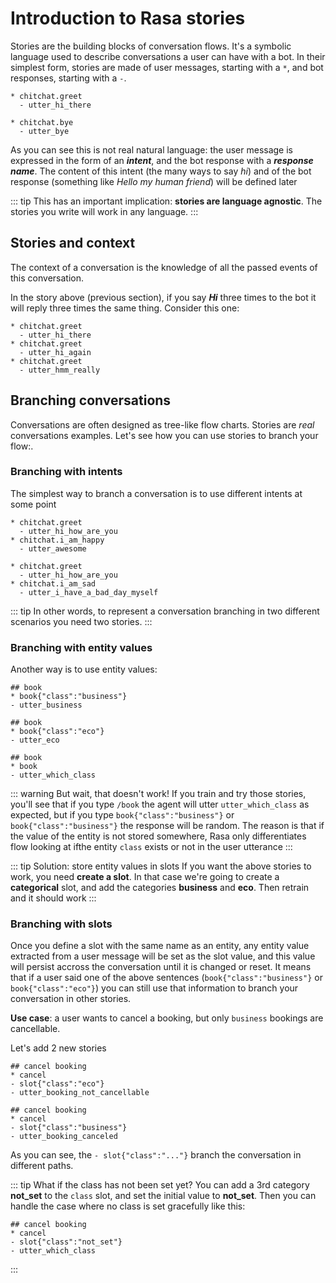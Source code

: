 # Introduction to Rasa stories

Stories are the building blocks of conversation flows. It's a symbolic language used to describe conversations a user can have with a bot.
In their simplest form, stories are made of user messages, starting with a `*`, and bot responses, starting with a `-`. 

```
* chitchat.greet
  - utter_hi_there
```

```
* chitchat.bye
  - utter_bye
```

As you can see this is not real natural language: the user message is expressed in the form of an **_intent_**, and the bot response with a **_response name_**. The content of this intent (the many ways to say *hi*) and of the bot response (something like *Hello my human friend*) will be defined later

::: tip
This has an important implication: **stories are language agnostic**. The stories you write will work in any language.
:::

## Stories and context

The context of a conversation is the knowledge of all the passed events of this conversation.

In the story above (previous section), if you say **_Hi_** three times to the bot it will reply three times the same thing. Consider this one:

```
* chitchat.greet
  - utter_hi_there
* chitchat.greet
  - utter_hi_again
* chitchat.greet
  - utter_hmm_really
```

## Branching conversations

Conversations are often designed as tree-like flow charts. Stories are *real* conversations examples. Let's see how you can use stories to branch your flow:.

### Branching with intents

The simplest way to branch a conversation is to use different intents at some point

```md{3}
* chitchat.greet
  - utter_hi_how_are_you
* chitchat.i_am_happy
  - utter_awesome
```

```md{3}
* chitchat.greet
  - utter_hi_how_are_you
* chitchat.i_am_sad
  - utter_i_have_a_bad_day_myself
```

::: tip
In other words, to represent a conversation branching in two different scenarios you need two stories.
:::

### Branching with entity values

Another way is to use entity values:

```
## book
* book{"class":"business"}
- utter_business
```

```
## book
* book{"class":"eco"}
- utter_eco
```

```
## book
* book
- utter_which_class
```

::: warning But wait, that doesn't work!
If you train and try those stories, you'll see that if you type `/book` the agent will utter `utter_which_class` as expected, but if you type `book{"class":"business"}` or `book{"class":"business"}` the response will be 
random. The reason is that if the value of the entity is not stored somewhere, Rasa only differentiates flow looking at ifthe entity `class` exists or not in the user utterance
:::

::: tip Solution: store entity values in slots
If you want the above stories to work, you need **create a slot**. In that case we're going to create a **categorical** slot, and add the categories **business** and **eco**. Then retrain and it should work
:::

### Branching with slots

Once you define a slot with the same name as an entity, any entity value extracted from a user message will be set as the slot value, and this value will persist accross the conversation until it is changed or reset.
It means that if a user said one of the above sentences (`book{"class":"business"}` or `book{"class":"eco"}`) you can still use that information to branch your conversation in other stories. 

**Use case**: a user wants to cancel a booking, but only `business` bookings are cancellable. 

Let's add 2 new stories

```{3}
## cancel booking
* cancel
- slot{"class":"eco"}
- utter_booking_not_cancellable
```

```{3}
## cancel booking
* cancel
- slot{"class":"business"}
- utter_booking_canceled
```

As you can see, the `- slot{"class":"..."}` branch the conversation in different paths.

::: tip What if the class has not been set yet?
You can add a 3rd category **not_set** to the `class` slot, and set the initial value to **not_set**. Then you can handle the case where no class is set gracefully like this:
```{3}
## cancel booking
* cancel
- slot{"class":"not_set"}
- utter_which_class
```
:::

